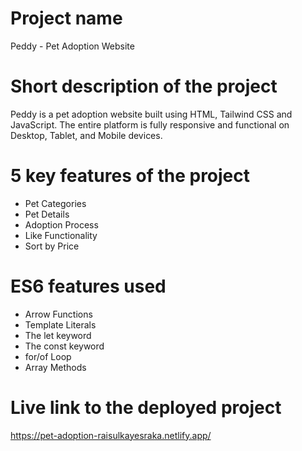 # Project name
Peddy - Pet Adoption Website

# Short description of the project
Peddy is a pet adoption website built using HTML, Tailwind CSS and JavaScript. The entire platform is fully responsive and functional on Desktop, Tablet, and Mobile devices.

# 5 key features of the project
- Pet Categories
- Pet Details
- Adoption Process
- Like Functionality
- Sort by Price

# ES6 features used
- Arrow Functions
- Template Literals
- The let keyword
- The const keyword
- for/of Loop
- Array Methods

# Live link to the deployed project
https://pet-adoption-raisulkayesraka.netlify.app/